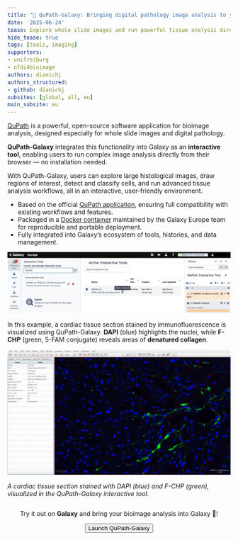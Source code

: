 ```yaml
---
title: "🔬 QuPath-Galaxy: Bringing digital pathology image analysis to your browser."
date: '2025-06-24'
tease: Explore whole slide images and run powerful tissue analysis directly in your browser with the QuPath-Galaxy interactive tool.
hide_tease: true
tags: [tools, imaging]
supporters:
- unifreiburg
- nfdi4bioimage
authors: dianichj
authors_structured:
- github: dianichj
subsites: [global, all, eu]
main_subsite: eu
---
```

[QuPath](https://qupath.github.io) is a powerful, open-source software application for bioimage analysis, designed especially for whole slide images and digital pathology.

**QuPath-Galaxy** integrates this functionality into Galaxy as an **interactive tool**, enabling users to run complex image analysis directly from their browser — no installation needed.

With QuPath-Galaxy, users can explore large histological images, draw regions of interest, detect and classify cells, and run advanced tissue analysis workflows, all in an interactive, user-friendly environment.

+ Based on the official [QuPath application](https://github.com/qupath/qupath), ensuring full compatibility with existing workflows and features.  
+ Packaged in a [Docker container](https://github.com/usegalaxy-eu/docker-qupath) maintained by the Galaxy Europe team for reproducible and portable deployment.  
+ Fully integrated into Galaxy’s ecosystem of tools, histories, and data management.

<div align="center">
  <img src="./qupath_runningjob_galaxy.png" alt="QuPath launched from Galaxy" style="max-width: 100%;"/>
</div>

In this example, a cardiac tissue section stained by immunofluorescence is visualized using QuPath-Galaxy. **DAPI** (blue) highlights the nuclei, while **F-CHP** (green, 5-FAM conjugate) reveals areas of **denatured collagen**.

<div align="center">
  <img src="./qupath_galaxy.png" alt="Fluorescence image of cardiac tissue" style="max-width: 100%;"/>
</div>

*A cardiac tissue section stained with DAPI (blue) and F-CHP (green), visualized in the QuPath-Galaxy interactive tool.*

<div align="center" style="margin-top: 2em;">
  Try it out on <strong>Galaxy</strong> and bring your bioimage analysis into Galaxy 🔬!
</div>

<div align="center" style="margin-top: 1em;">
  <a href="https://usegalaxy.eu/?tool_id=interactive_tool_qupath&version=latest">
    <button type="button" class="btn btn-primary btn-lg">Launch QuPath-Galaxy</button>
  </a>
</div>
